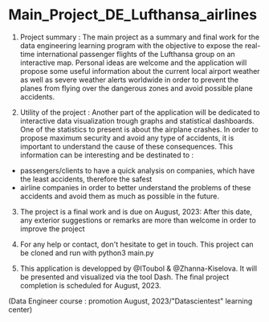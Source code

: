 # Main_Project_DE_Lufthansa_airlines

1) Project summary :
  The main project as a summary and final work for the data engineering learning program with the objective to expose the real-time international passenger flights of the Lufthansa group on an interactive map.
  Personal ideas are welcome and the application will propose some useful information about the current local airport weather as well as severe weather alerts worldwide in order to prevent the planes from flying over the 
  dangerous zones and avoid possible plane accidents. 

2) Utility of the project : 
  Another part of the application will be dedicated to interactive data visualization trough graphs and statistical dashboards. One of the statistics to present is about the airplane crashes. In order to propose 
  maximum security and avoid any type of accidents, it is important to understand the cause of these consequences. This information can be interesting and be destinated to : 
  - passengers/clients to have a quick analysis on companies, which have the least accidents, therefore the safest 
  - airline companies in order to better understand the problems of these accidents and avoid them as much as possible in the future.  

3) The project is a final work and is due on August, 2023:
  After this date, any exterior suggestions or remarks are more than welcome in order to improve the project

4) For any help or contact, don't hesitate to get in touch. This project can be cloned and run with python3 main.py 
   
5) This application is developped by @IToubol & @Zhanna-Kiselova. It will be presented and visualized via the tool Dash. The final project completion is scheduled for August, 2023. 

(Data Engineer course : promotion August, 2023/"Datascientest" learning center)

